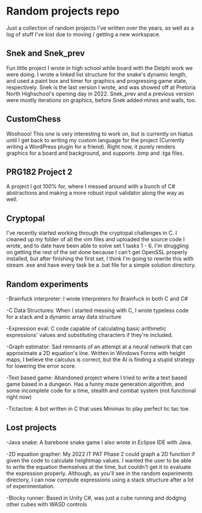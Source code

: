# Random projects repo

Just a collection of random projects I've written over the years, as well as a log of stuff I've lost due to moving / getting a new workspace.

Snek and Snek_prev
-
Fun little project I wrote in high school while board with the Delphi work we were doing. I wrote a linked list structure for the snake's dynamic length, and used a paint box and timer for graphics and progressing game state, respectively.
Snek is the last version I wrote, and was showed off at Pretoria North Highschool's opening day in 2022. Snek_prev and a previous version were mostly iterations on graphics, before Snek added mines and walls, too.

CustomChess
-
Woohooo! This one is very interesting to work on, but is currently on hiatus until I get back to writing my custom language for the project (Currently writing a WordPress plugin for a friend). Right now, it purely renders graphics for a board and background, and supports .bmp and .tga files.

PRG182 Project 2
-
A project I got 100% for, where I messed around with a bunch of C# abstractions and making a more robust input validator along the way as well.

Cryptopal
-
I've recently started working through the cryptopal challenges in C. I cleaned up my folder of all the vim files and uploaded the source code I wrote, and to date have been able to solve set 1 tasks 1 - 6. I'm struggling on getting the rest of the set done because I can't get OpenSSL properly installed, but after finishing the first set, I think I'm going to rewrite this with stream .exe and have every task be a .bat file for a simple solution directory.

Random experiments
-
-Brainfuck interpreter: I wrote interpreters for Brainfuck in both C and C#

-C Data Structures: When I started messing with C, I wrote typeless code for a stack and a dynamic array data structure

-Expression eval: C code capable of calculating basic arithmetic expressions' values and substituting characters if they're included.

-Graph estimator: Sad remnants of an attempt at a neural network that can approximate a 2D equation's line. Written in Windows Forms with height maps, I believe the calculus is correct, but the AI is finding a stupid strategy for lowering the error score.

-Text based game: Abandoned project where I tried to write a text based game based in a dungeon. Has a funny maze generation algorithm, and some incomplete code for a time, stealth and combat system (not functional right now)

-Tictactoe: A bot written in C that uses Minimax to play perfect tic tac toe.

Lost projects
-
-Java snake: A barebone snake game I also wrote in Eclipse IDE with Java.

-2D equation grapher: My 2022 IT PAT Phase 2 could graph a 2D function if given the code to calculate heightmap values. I wanted the user to be able to write the equation themselves at the time, but couldn't get it to evaluate the expression properly.
Although, as you'll see in the random experiments directory, I can now compute expressions using a stack structure after a lot of experimentation.

-Blocky runner: Based in Unity C#, was just a cube running and dodging other cubes with WASD controls
